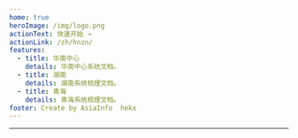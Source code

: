 ```yaml
---
home: true
heroImage: /img/logo.png
actionText: 快速开始 →
actionLink: /zh/hnzn/
features:
  - title: 华南中心
    details: 华南中心系统文档。
  - title: 湖南
    details: 湖南系统梳理文档。
  - title: 青海
    details: 青海系统梳理文档。
footer: Create by AsiaInfo  hekx
---
```

---
